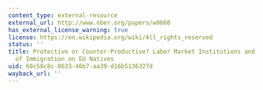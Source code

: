 ```yaml
---
content_type: external-resource
external_url: http://www.nber.org/papers/w8660
has_external_license_warning: true
license: https://en.wikipedia.org/wiki/All_rights_reserved
status: ''
title: Protective or Counter-Productive? Labor Market Institutions and the Effect
  of Immigration on EU Natives
uid: 60c58c8c-8633-46b7-aa39-d16b5136327d
wayback_url: ''
---
```

